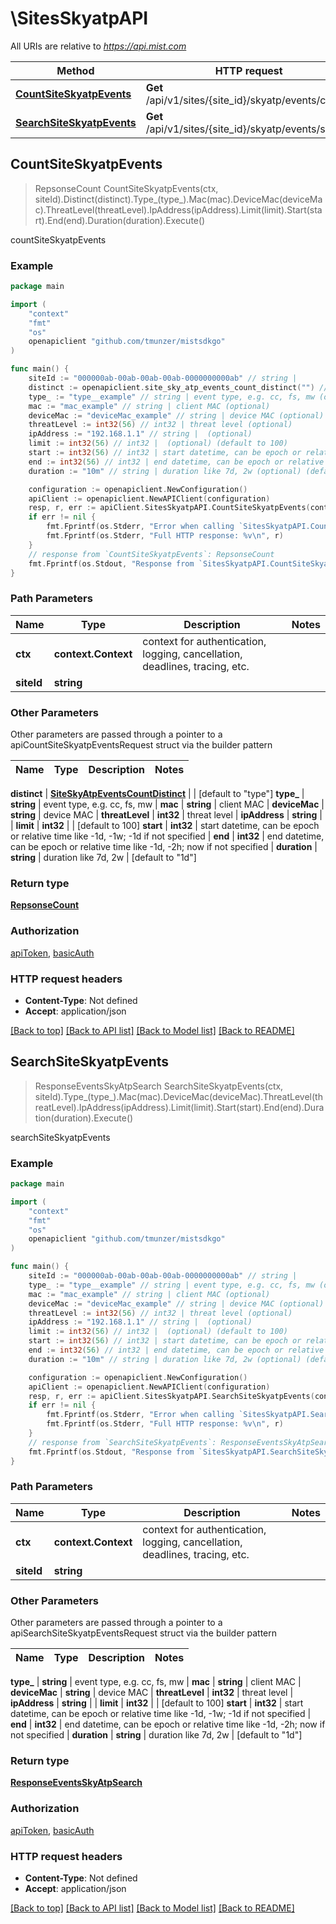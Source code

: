 # \SitesSkyatpAPI

All URIs are relative to *https://api.mist.com*

Method | HTTP request | Description
------------- | ------------- | -------------
[**CountSiteSkyatpEvents**](SitesSkyatpAPI.md#CountSiteSkyatpEvents) | **Get** /api/v1/sites/{site_id}/skyatp/events/count | countSiteSkyatpEvents
[**SearchSiteSkyatpEvents**](SitesSkyatpAPI.md#SearchSiteSkyatpEvents) | **Get** /api/v1/sites/{site_id}/skyatp/events/search | searchSiteSkyatpEvents



## CountSiteSkyatpEvents

> RepsonseCount CountSiteSkyatpEvents(ctx, siteId).Distinct(distinct).Type_(type_).Mac(mac).DeviceMac(deviceMac).ThreatLevel(threatLevel).IpAddress(ipAddress).Limit(limit).Start(start).End(end).Duration(duration).Execute()

countSiteSkyatpEvents



### Example

```go
package main

import (
	"context"
	"fmt"
	"os"
	openapiclient "github.com/tmunzer/mistsdkgo"
)

func main() {
	siteId := "000000ab-00ab-00ab-00ab-0000000000ab" // string | 
	distinct := openapiclient.site_sky_atp_events_count_distinct("") // SiteSkyAtpEventsCountDistinct |  (optional) (default to "type")
	type_ := "type__example" // string | event type, e.g. cc, fs, mw (optional)
	mac := "mac_example" // string | client MAC (optional)
	deviceMac := "deviceMac_example" // string | device MAC (optional)
	threatLevel := int32(56) // int32 | threat level (optional)
	ipAddress := "192.168.1.1" // string |  (optional)
	limit := int32(56) // int32 |  (optional) (default to 100)
	start := int32(56) // int32 | start datetime, can be epoch or relative time like -1d, -1w; -1d if not specified (optional)
	end := int32(56) // int32 | end datetime, can be epoch or relative time like -1d, -2h; now if not specified (optional)
	duration := "10m" // string | duration like 7d, 2w (optional) (default to "1d")

	configuration := openapiclient.NewConfiguration()
	apiClient := openapiclient.NewAPIClient(configuration)
	resp, r, err := apiClient.SitesSkyatpAPI.CountSiteSkyatpEvents(context.Background(), siteId).Distinct(distinct).Type_(type_).Mac(mac).DeviceMac(deviceMac).ThreatLevel(threatLevel).IpAddress(ipAddress).Limit(limit).Start(start).End(end).Duration(duration).Execute()
	if err != nil {
		fmt.Fprintf(os.Stderr, "Error when calling `SitesSkyatpAPI.CountSiteSkyatpEvents``: %v\n", err)
		fmt.Fprintf(os.Stderr, "Full HTTP response: %v\n", r)
	}
	// response from `CountSiteSkyatpEvents`: RepsonseCount
	fmt.Fprintf(os.Stdout, "Response from `SitesSkyatpAPI.CountSiteSkyatpEvents`: %v\n", resp)
}
```

### Path Parameters


Name | Type | Description  | Notes
------------- | ------------- | ------------- | -------------
**ctx** | **context.Context** | context for authentication, logging, cancellation, deadlines, tracing, etc.
**siteId** | **string** |  | 

### Other Parameters

Other parameters are passed through a pointer to a apiCountSiteSkyatpEventsRequest struct via the builder pattern


Name | Type | Description  | Notes
------------- | ------------- | ------------- | -------------

 **distinct** | [**SiteSkyAtpEventsCountDistinct**](SiteSkyAtpEventsCountDistinct.md) |  | [default to &quot;type&quot;]
 **type_** | **string** | event type, e.g. cc, fs, mw | 
 **mac** | **string** | client MAC | 
 **deviceMac** | **string** | device MAC | 
 **threatLevel** | **int32** | threat level | 
 **ipAddress** | **string** |  | 
 **limit** | **int32** |  | [default to 100]
 **start** | **int32** | start datetime, can be epoch or relative time like -1d, -1w; -1d if not specified | 
 **end** | **int32** | end datetime, can be epoch or relative time like -1d, -2h; now if not specified | 
 **duration** | **string** | duration like 7d, 2w | [default to &quot;1d&quot;]

### Return type

[**RepsonseCount**](RepsonseCount.md)

### Authorization

[apiToken](../README.md#apiToken), [basicAuth](../README.md#basicAuth)

### HTTP request headers

- **Content-Type**: Not defined
- **Accept**: application/json

[[Back to top]](#) [[Back to API list]](../README.md#documentation-for-api-endpoints)
[[Back to Model list]](../README.md#documentation-for-models)
[[Back to README]](../README.md)


## SearchSiteSkyatpEvents

> ResponseEventsSkyAtpSearch SearchSiteSkyatpEvents(ctx, siteId).Type_(type_).Mac(mac).DeviceMac(deviceMac).ThreatLevel(threatLevel).IpAddress(ipAddress).Limit(limit).Start(start).End(end).Duration(duration).Execute()

searchSiteSkyatpEvents



### Example

```go
package main

import (
	"context"
	"fmt"
	"os"
	openapiclient "github.com/tmunzer/mistsdkgo"
)

func main() {
	siteId := "000000ab-00ab-00ab-00ab-0000000000ab" // string | 
	type_ := "type__example" // string | event type, e.g. cc, fs, mw (optional)
	mac := "mac_example" // string | client MAC (optional)
	deviceMac := "deviceMac_example" // string | device MAC (optional)
	threatLevel := int32(56) // int32 | threat level (optional)
	ipAddress := "192.168.1.1" // string |  (optional)
	limit := int32(56) // int32 |  (optional) (default to 100)
	start := int32(56) // int32 | start datetime, can be epoch or relative time like -1d, -1w; -1d if not specified (optional)
	end := int32(56) // int32 | end datetime, can be epoch or relative time like -1d, -2h; now if not specified (optional)
	duration := "10m" // string | duration like 7d, 2w (optional) (default to "1d")

	configuration := openapiclient.NewConfiguration()
	apiClient := openapiclient.NewAPIClient(configuration)
	resp, r, err := apiClient.SitesSkyatpAPI.SearchSiteSkyatpEvents(context.Background(), siteId).Type_(type_).Mac(mac).DeviceMac(deviceMac).ThreatLevel(threatLevel).IpAddress(ipAddress).Limit(limit).Start(start).End(end).Duration(duration).Execute()
	if err != nil {
		fmt.Fprintf(os.Stderr, "Error when calling `SitesSkyatpAPI.SearchSiteSkyatpEvents``: %v\n", err)
		fmt.Fprintf(os.Stderr, "Full HTTP response: %v\n", r)
	}
	// response from `SearchSiteSkyatpEvents`: ResponseEventsSkyAtpSearch
	fmt.Fprintf(os.Stdout, "Response from `SitesSkyatpAPI.SearchSiteSkyatpEvents`: %v\n", resp)
}
```

### Path Parameters


Name | Type | Description  | Notes
------------- | ------------- | ------------- | -------------
**ctx** | **context.Context** | context for authentication, logging, cancellation, deadlines, tracing, etc.
**siteId** | **string** |  | 

### Other Parameters

Other parameters are passed through a pointer to a apiSearchSiteSkyatpEventsRequest struct via the builder pattern


Name | Type | Description  | Notes
------------- | ------------- | ------------- | -------------

 **type_** | **string** | event type, e.g. cc, fs, mw | 
 **mac** | **string** | client MAC | 
 **deviceMac** | **string** | device MAC | 
 **threatLevel** | **int32** | threat level | 
 **ipAddress** | **string** |  | 
 **limit** | **int32** |  | [default to 100]
 **start** | **int32** | start datetime, can be epoch or relative time like -1d, -1w; -1d if not specified | 
 **end** | **int32** | end datetime, can be epoch or relative time like -1d, -2h; now if not specified | 
 **duration** | **string** | duration like 7d, 2w | [default to &quot;1d&quot;]

### Return type

[**ResponseEventsSkyAtpSearch**](ResponseEventsSkyAtpSearch.md)

### Authorization

[apiToken](../README.md#apiToken), [basicAuth](../README.md#basicAuth)

### HTTP request headers

- **Content-Type**: Not defined
- **Accept**: application/json

[[Back to top]](#) [[Back to API list]](../README.md#documentation-for-api-endpoints)
[[Back to Model list]](../README.md#documentation-for-models)
[[Back to README]](../README.md)

